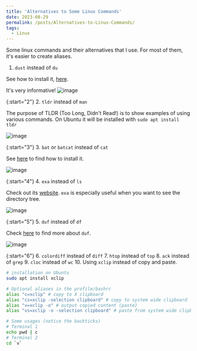```yaml
---
title: 'Alternatives to Some Linux Commands'
date: 2023-08-29
permalink: /posts/Alternatives-to-Linux-Commands/
tags:
  - Linux
---
```


Some linux commands and their alternatives that I use. For most of them, it's easier to create aliases.

1. `dust` instead of `du`

See how to install it, [here](https://github.com/bootandy/dust).

It's very informative!
![image](https://github.com/amirsojoodi/Manuals-and-Tutorials/assets/10928452/44de523e-bb9c-4598-b646-5088fe00c6d6)

{:start="2"}
2. `tldr` instead of `man`

The purpose of TLDR (Too Long, Didn't Read!) is to show examples of using various commands.
On Ubuntu it will be installed with `sudo apt install tldr`

![image](https://github.com/amirsojoodi/Manuals-and-Tutorials/assets/10928452/3afb07e6-d54e-4c91-965f-0c7d283b3a61)

{:start="3"}
3. `bat` or `batcat` instead of `cat`

See [here](https://github.com/sharkdp/bat) to find how to install it.

![image](https://github.com/amirsojoodi/Manuals-and-Tutorials/assets/10928452/accc6645-243d-49d4-9e83-26246671d949)

{:start="4"}
4. `exa` instead of `ls`

Check out its [website](https://the.exa.website/).
`exa` is especially useful when you want to see the directory tree.

![image](https://github.com/amirsojoodi/Manuals-and-Tutorials/assets/10928452/044b701b-c486-4caf-ad39-af0e78885521)

{:start="5"}
5. `duf` instead of `df`

Check [here](https://github.com/muesli/duf) to find more about `duf`.

![image](https://github.com/amirsojoodi/Manuals-and-Tutorials/assets/10928452/453cda30-989d-4e42-b532-c06c769ef7b6)

{:start="6"}
6. `colordiff` instead of `diff`
7. `htop` instead of `top`
8. `ack` instead of `grep`
9. `cloc` instead of `wc`
10. Using `xclip` instead of copy and paste.

```bash
# installation on Ubuntu
sudo apt install xclip

# Optional aliases in the profile/bashrc
alias "c=xclip" # copy to X clipboard
alias "cs=xclip -selection clipboard" # copy to system wide clipboard
alias "v=xclip -o" # output copied content (paste)
alias "vs=xclip -o -selection clipboard" # paste from system wide clipboard

# Some usages (notice the backticks)
# Terminal 1
echo pwd | c
# Terminal 2
cd `v`
```


